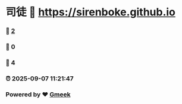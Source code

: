 # 司徒 :link: https://sirenboke.github.io 
### :page_facing_up: [2](https://sirenboke.github.io/tag.html) 
### :speech_balloon: 0 
### :hibiscus: 4 
### :alarm_clock: 2025-09-07 11:21:47 
### Powered by :heart: [Gmeek](https://github.com/Meekdai/Gmeek)
